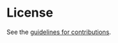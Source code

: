 # License

See the
[guidelines for contributions](https://github.com/dickhardt/hardt-xauth-protocol/blob/master/CONTRIBUTING.md).
